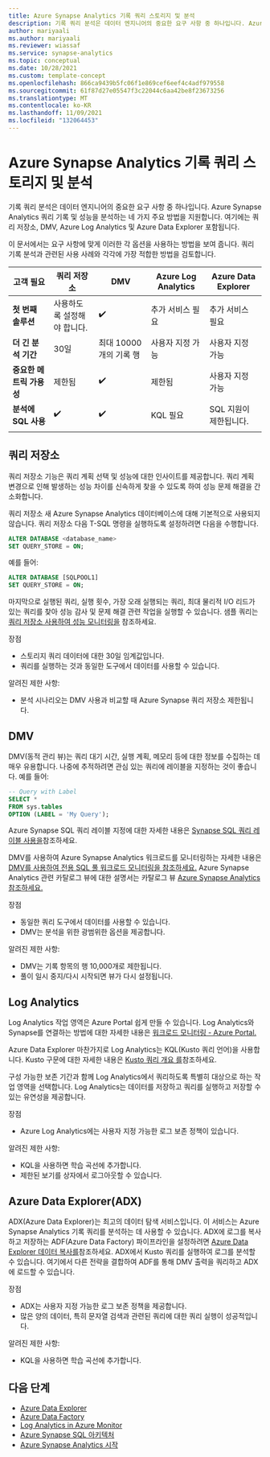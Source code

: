 ```yaml
---
title: Azure Synapse Analytics 기록 쿼리 스토리지 및 분석
description: 기록 쿼리 분석은 데이터 엔지니어의 중요한 요구 사항 중 하나입니다. Azure Synapse Analytics 쿼리 기록 및 성능을 분석하는 네 가지 주요 방법을 지원합니다. 여기에는 쿼리 저장소, DMV, Azure Log Analytics 및 Azure Data Explorer 포함됩니다.
author: mariyaali
ms.author: mariyaali
ms.reviewer: wiassaf
ms.service: synapse-analytics
ms.topic: conceptual
ms.date: 10/28/2021
ms.custom: template-concept
ms.openlocfilehash: 866ca9439b5fc06f1e869cef6eef4c4adf979558
ms.sourcegitcommit: 61f87d27e05547f3c22044c6aa42be8f23673256
ms.translationtype: MT
ms.contentlocale: ko-KR
ms.lasthandoff: 11/09/2021
ms.locfileid: "132064453"
---
```

# <a name="historical-query-storage-and-analysis-in-azure-synapse-analytics"></a>Azure Synapse Analytics 기록 쿼리 스토리지 및 분석

기록 쿼리 분석은 데이터 엔지니어의 중요한 요구 사항 중 하나입니다. Azure Synapse Analytics 쿼리 기록 및 성능을 분석하는 네 가지 주요 방법을 지원합니다. 여기에는 쿼리 저장소, DMV, Azure Log Analytics 및 Azure Data Explorer 포함됩니다. 

이 문서에서는 요구 사항에 맞게 이러한 각 옵션을 사용하는 방법을 보여 줍니다. 쿼리 기록 분석과 관련된 사용 사례와 각각에 가장 적합한 방법을 검토합니다.

| **고객 필요** |  **쿼리 저장소** |  **DMV**    | **Azure Log Analytics** | **Azure Data Explorer** |
|------------- | --- | ----- | ------------- |-------------------|
|**첫 번째 솔루션** | 사용하도록 설정해야 합니다. | :heavy_check_mark: | 추가 서비스 필요 |    추가 서비스 필요|
|**더 긴 분석 기간** | 30일 |    최대 10000개의 기록 행     | 사용자 지정 가능 | 사용자 지정 가능|
|**중요한 메트릭 가용성** |    제한됨    | :heavy_check_mark: |    제한됨    | 사용자 지정 가능|
|**분석에 SQL 사용** | :heavy_check_mark: | :heavy_check_mark:| KQL 필요 | SQL 지원이 제한됩니다.|
|||||

## <a name="query-store"></a>쿼리 저장소

쿼리 저장소 기능은 쿼리 계획 선택 및 성능에 대한 인사이트를 제공합니다. 쿼리 계획 변경으로 인해 발생하는 성능 차이를 신속하게 찾을 수 있도록 하여 성능 문제 해결을 간소화합니다. 

쿼리 저장소 새 Azure Synapse Analytics 데이터베이스에 대해 기본적으로 사용되지 않습니다. 쿼리 저장소 다음 T-SQL 명령을 실행하도록 설정하려면 다음을 수행합니다.

```sql
ALTER DATABASE <database_name>
SET QUERY_STORE = ON;
```

예를 들어:

```sql
ALTER DATABASE [SQLPOOL1]
SET QUERY_STORE = ON;
```

마지막으로 실행된 쿼리, 실행 횟수, 가장 오래 실행되는 쿼리, 최대 물리적 I/O 리드가 있는 쿼리를 찾아 성능 감사 및 문제 해결 관련 작업을 실행할 수 있습니다. 샘플 쿼리는 [쿼리 저장소 사용하여 성능 모니터링을](/sql/relational-databases/performance/monitoring-performance-by-using-the-query-store#performance) 참조하세요.

장점
* 스토리지 쿼리 데이터에 대한 30일 임계값입니다.
* 쿼리를 실행하는 것과 동일한 도구에서 데이터를 사용할 수 있습니다.

알려진 제한 사항:
* 분석 시나리오는 DMV 사용과 비교할 때 Azure Synapse 쿼리 저장소 제한됩니다.

## <a name="dmvs"></a>DMV

DMV(동적 관리 뷰)는 쿼리 대기 시간, 실행 계획, 메모리 등에 대한 정보를 수집하는 데 매우 유용합니다. 나중에 추적하려면 관심 있는 쿼리에 레이블을 지정하는 것이 좋습니다. 예를 들어:

```sql
-- Query with Label
SELECT *
FROM sys.tables
OPTION (LABEL = 'My Query');
```

Azure Synapse SQL 쿼리 레이블 지정에 대한 자세한 내용은 [Synapse SQL 쿼리 레이블 사용을](develop-label.md)참조하세요.

DMV를 사용하여 Azure Synapse Analytics 워크로드를 모니터링하는 자세한 내용은 [DMV를 사용하여 전용 SQL 풀 워크로드 모니터링을 참조하세요.](../sql-data-warehouse/sql-data-warehouse-manage-monitor.md?context=/azure/synapse-analytics/context/context) Azure Synapse Analytics 관련 카탈로그 뷰에 대한 설명서는 카탈로그 뷰 [Azure Synapse Analytics 참조하세요.](/sql/relational-databases/system-catalog-views/sql-data-warehouse-and-parallel-data-warehouse-catalog-views)

장점
* 동일한 쿼리 도구에서 데이터를 사용할 수 있습니다.
* DMV는 분석을 위한 광범위한 옵션을 제공합니다.

알려진 제한 사항:
* DMV는 기록 항목의 행 10,000개로 제한됩니다. 
* 풀이 일시 중지/다시 시작되면 뷰가 다시 설정됩니다.

## <a name="log-analytics"></a>Log Analytics
Log Analytics 작업 영역은 Azure Portal 쉽게 만들 수 있습니다. Log Analytics와 Synapse를 연결하는 방법에 대한 자세한 내용은 [워크로드 모니터링 - Azure Portal.](../sql-data-warehouse/sql-data-warehouse-monitor-workload-portal.md)

Azure Data Explorer 마찬가지로 Log Analytics는 KQL(Kusto 쿼리 언어)을 사용합니다. Kusto 구문에 대한 자세한 내용은 [Kusto 쿼리 개요 를](/data-explorer/kusto/query/index.md)참조하세요. 

구성 가능한 보존 기간과 함께 Log Analytics에서 쿼리하도록 특별히 대상으로 하는 작업 영역을 선택합니다. Log Analytics는 데이터를 저장하고 쿼리를 실행하고 저장할 수 있는 유연성을 제공합니다.

장점
* Azure Log Analytics에는 사용자 지정 가능한 로그 보존 정책이 있습니다.

알려진 제한 사항:
* KQL을 사용하면 학습 곡선에 추가합니다.
* 제한된 보기를 상자에서 로그아웃할 수 있습니다.

## <a name="azure-data-explorer-adx"></a>Azure Data Explorer(ADX)

ADX(Azure Data Explorer)는 최고의 데이터 탐색 서비스입니다. 이 서비스는 Azure Synapse Analytics 기록 쿼리를 분석하는 데 사용할 수 있습니다. ADX에 로그를 복사하고 저장하는 ADF(Azure Data Factory) 파이프라인을 설정하려면 [Azure Data Explorer 데이터 복사를](/data-factory/connector-azure-data-explorer.md)참조하세요. ADX에서 Kusto 쿼리를 실행하여 로그를 분석할 수 있습니다. 여기에서 다른 전략을 결합하여 ADF를 통해 DMV 출력을 쿼리하고 ADX에 로드할 수 있습니다.
  
장점
* ADX는 사용자 지정 가능한 로그 보존 정책을 제공합니다.
* 많은 양의 데이터, 특히 문자열 검색과 관련된 쿼리에 대한 쿼리 실행이 성공적입니다.

알려진 제한 사항:
* KQL을 사용하면 학습 곡선에 추가합니다.

## <a name="next-steps"></a>다음 단계

 - [Azure Data Explorer](/azure/data-explorer/)
 - [Azure Data Factory](/azure/data-factory/)
 - [Log Analytics in Azure Monitor](/azure/azure-monitor/logs/log-analytics-overview)
 - [Azure Synapse SQL 아키텍처](overview-architecture.md)
 - [Azure Synapse Analytics 시작](../get-started.md)
